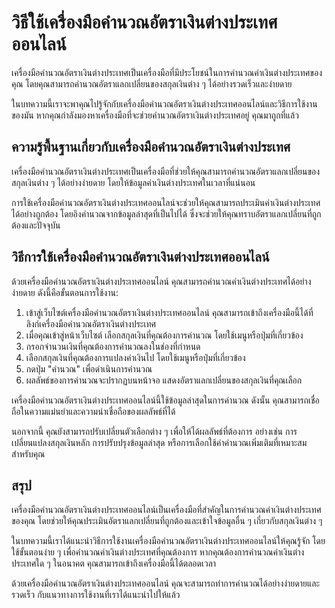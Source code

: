 วิธีใช้เครื่องมือคำนวณอัตราเงินต่างประเทศออนไลน์
================================================

เครื่องมือคำนวณอัตราเงินต่างประเทศเป็นเครื่องมือที่มีประโยชน์ในการคำนวณค่าเงินต่างประเทศของคุณ โดยคุณสามารถคำนวณอัตราแลกเปลี่ยนของสกุลเงินต่าง ๆ ได้อย่างรวดเร็วและง่ายดาย

ในบทความนี้เราจะพาคุณไปรู้จักกับเครื่องมือคำนวณอัตราเงินต่างประเทศออนไลน์และวิธีการใช้งานของมัน หากคุณกำลังมองหาเครื่องมือที่จะช่วยคำนวณอัตราเงินต่างประเทศอยู่ คุณมาถูกที่แล้ว

ความรู้พื้นฐานเกี่ยวกับเครื่องมือคำนวณอัตราเงินต่างประเทศ
---------------------------------------------------------

เครื่องมือคำนวณอัตราเงินต่างประเทศเป็นเครื่องมือที่ช่วยให้คุณสามารถคำนวณอัตราแลกเปลี่ยนของสกุลเงินต่าง ๆ ได้อย่างง่ายดาย โดยให้ข้อมูลค่าเงินต่างประเทศในเวลาที่แน่นอน

การใช้เครื่องมือคำนวณอัตราเงินต่างประเทศออนไลน์จะช่วยให้คุณสามารถประเมินค่าเงินต่างประเทศได้อย่างถูกต้อง โดยอิงคำนวณจากข้อมูลล่าสุดที่เป็นไปได้ ซึ่งจะช่วยให้คุณทราบอัตราแลกเปลี่ยนที่ถูกต้องและปัจจุบัน

วิธีการใช้เครื่องมือคำนวณอัตราเงินต่างประเทศออนไลน์
---------------------------------------------------

ด้วยเครื่องมือคำนวณอัตราเงินต่างประเทศออนไลน์ คุณสามารถคำนวณค่าเงินต่างประเทศได้อย่างง่ายดาย ดังนี้คือขั้นตอนการใช้งาน:

1. เข้าสู่เว็บไซต์เครื่องมือคำนวณอัตราเงินต่างประเทศออนไลน์ คุณสามารถเข้าถึงเครื่องมือนี้ได้ที่ ลิงก์เครื่องมือคำนวณอัตราเงินต่างประเทศ
2. เมื่อคุณเข้าสู่หน้าเว็บไซต์ เลือกสกุลเงินที่คุณต้องการคำนวณ โดยใช้เมนูหรือปุ่มที่เกี่ยวข้อง
3. กรอกจำนวนเงินที่คุณต้องการคำนวณลงในช่องที่กำหนด
4. เลือกสกุลเงินที่คุณต้องการแปลงค่าเงินไป โดยใช้เมนูหรือปุ่มที่เกี่ยวข้อง
5. กดปุ่ม "คำนวณ" เพื่อดำเนินการคำนวณ
6. ผลลัพธ์ของการคำนวณจะปรากฏบนหน้าจอ แสดงอัตราแลกเปลี่ยนของสกุลเงินที่คุณเลือก

เครื่องมือคำนวณอัตราเงินต่างประเทศออนไลน์นี้ใช้ข้อมูลล่าสุดในการคำนวณ ดังนั้น คุณสามารถเชื่อถือในความแม่นยำและความน่าเชื่อถือของผลลัพธ์ที่ได้

นอกจากนี้ คุณยังสามารถปรับเปลี่ยนตัวเลือกต่าง ๆ เพื่อให้ได้ผลลัพธ์ที่ต้องการ อย่างเช่น การเปลี่ยนแปลงสกุลเงินหลัก การปรับปรุงข้อมูลล่าสุด หรือการเลือกใช้ค่าคำนวณเพิ่มเติมที่เหมาะสมสำหรับคุณ

สรุป
----

เครื่องมือคำนวณอัตราเงินต่างประเทศออนไลน์เป็นเครื่องมือที่สำคัญในการคำนวณค่าเงินต่างประเทศของคุณ โดยช่วยให้คุณประเมินอัตราแลกเปลี่ยนที่ถูกต้องและเข้าใจข้อมูลอื่น ๆ เกี่ยวกับสกุลเงินต่าง ๆ

ในบทความนี้เราได้แนะนำวิธีการใช้งานเครื่องมือคำนวณอัตราเงินต่างประเทศออนไลน์ให้คุณรู้จัก โดยใช้ขั้นตอนง่าย ๆ เพื่อคำนวณค่าเงินต่างประเทศที่คุณต้องการ หากคุณต้องการคำนวณค่าเงินต่างประเทศใด ๆ ในอนาคต คุณสามารถเข้าถึงเครื่องมือนี้ได้ตลอดเวลา

ด้วยเครื่องมือคำนวณอัตราเงินต่างประเทศออนไลน์ คุณจะสามารถทำการคำนวณได้อย่างง่ายดายและรวดเร็ว กับแนวทางการใช้งานที่เราได้แนะนำไปให้แล้ว